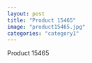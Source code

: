 ```yaml
---
layout: post
title: "Product 15465"
image: "product15465.jpg"
categories: "category1"
---
```

Product 15465

